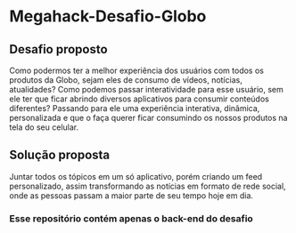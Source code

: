 # Megahack-Desafio-Globo

## Desafio proposto

Como podermos ter a melhor experiência dos usuários com todos os produtos da Globo, sejam eles de consumo de vídeos, notícias, atualidades? Como podemos passar interatividade para esse usuário, sem ele ter que ficar abrindo diversos aplicativos para consumir conteúdos diferentes? Passando para ele uma experiência interativa, dinâmica, personalizada e que o faça querer ficar consumindo os nossos produtos na tela do seu celular.

## Solução proposta

Juntar todos os tópicos em um só aplicativo, porém criando um feed personalizado, assim transformando as notícias em formato de rede social, onde as pessoas passam a maior parte de seu tempo hoje em dia.

### Esse repositório contém apenas o back-end do desafio
                          
